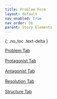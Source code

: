 ```yaml
---
title: Problem Form
layout: default
nav_enabled: true
nav_order: 36
parent: Story Elements
---
```

{: .no_toc .text-delta }

[Problem Tab](Problem_Tab.html) <br/><br/>
[Protagonist Tab](Protagonist_Tab.html) <br/><br/>
[Antagonist Tab](Antagonist_Tab.html) <br/><br/>
[Resolution Tab](Resolution_Tab.html) <br/><br/>
[Structure Tab](Structure_Tab.html) <br/><br/>
